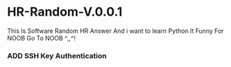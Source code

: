 # HR-Random-V.0.0.1
This Is Software Random HR Answer And i want to learn Python 
It Funny For NOOB Go To NOOB ^_,,_^!

### ADD SSH Key Authentication ###
